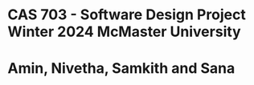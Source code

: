 # CAS 703 - Software Design Project Winter 2024 McMaster University 
# Amin, Nivetha, Samkith and Sana